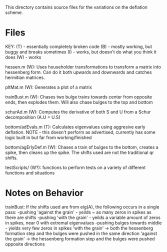 This directory contains source files for
the variations on the deflation scheme.

Files
======
KEY: (T) - essentially completely broken code
(B) - mostly working, but buggy and breaks sometimes
(I) - works, but doesn't do what you think it does
(W) - works

hessen.m (W):
  Uses householder transformations to
  transform a matrix into hessenberg form.
  Can do it both upwards and downwards and catches hermitian matrices.

pltMat.m (W):
  Generates a plot of a matrix

trainBust.m (W):
  Chases two bulge trains towards center from opposite ends, then explodes them.
  Will also chase bulges to the top and bottom

schurAd.m (W):
  Computes the derivative of both S and U from a Schur decomposition
  (A.U = U.S)

bottom/adEvals.m (T):
  Calculates eigenvalues using aggresive early deflation.
  NOTE - this doesn't perform as advertised, currently has
  some logic built in but far from working/finished

bottom/agErlyDef.m (W):
  Chases a train of bulges to the bottom, creates a spike,
  then cleans up the spike.
  The shifts used are not the traditional qr shifts.

testScripts/ (W?):
  functions to perform tests on a variety of different functions and situations

Notes on Behavior
=================

trainBust:
  If the shifts used are from eig(A), the following occurs in a single pass:
  -pushing 'against the grain' - yeilds ~ as many zeros in spikes as there are shifts
  -pushing 'with the grain' - yeilds a variable amount of zeros in spikes, near 0 with extremal eigenvalues
  -pushing bulges towards middle - yields very few zeros in spikes
  'with the grain' -> both the hessenberg formation step and the bulges were pushed in the same direction
  'against the grain' -> the hessenberg formation step and the bulges were pushed opposite directions
